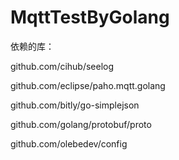 # MqttTestByGolang

依赖的库：

github.com/cihub/seelog

github.com/eclipse/paho.mqtt.golang

github.com/bitly/go-simplejson

github.com/golang/protobuf/proto

github.com/olebedev/config
